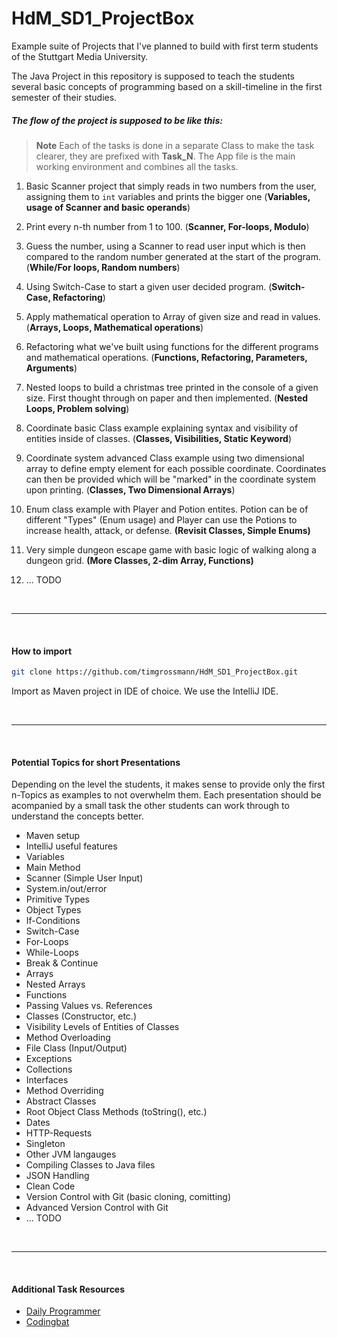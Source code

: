 # HdM_SD1_ProjectBox
Example suite of Projects that I've planned to build with first term students of the Stuttgart Media University.

The Java Project in this repository is supposed to teach the students several basic concepts of programming based on a skill-timeline in the first semester of their studies.

##### The flow of the project is supposed to be like this:

> **Note** Each of the tasks is done in a separate Class to make the task clearer, they are prefixed with **Task_N**.
The App file is the main working environment and combines all the tasks.

1. Basic Scanner project that simply reads in two numbers from the user, assigning them to `int` variables and prints the bigger one (**Variables, usage of Scanner and basic operands**)

1. Print every n-th number from 1 to 100. (**Scanner, For-loops, Modulo**)

1. Guess the number, using a Scanner to read user input which is then compared to the random number generated at the start of the program. (**While/For loops, Random numbers**)

1. Using Switch-Case to start a given user decided program. (**Switch-Case, Refactoring**)

1. Apply mathematical operation to Array of given size and read in values. (**Arrays, Loops, Mathematical operations**)

1. Refactoring what we've built using functions for the different programs and mathematical operations. (**Functions, Refactoring, Parameters, Arguments**)

1. Nested loops to build a christmas tree printed in the console of a given size. First thought through on paper and then implemented. (**Nested Loops, Problem solving**)

1. Coordinate basic Class example explaining syntax and visibility of entities inside of classes. (**Classes, Visibilities, Static Keyword**)

1. Coordinate system advanced Class example using two dimensional array to define empty element for each possible coordinate. Coordinates can then be provided which will be "marked" in the coordinate system upon printing. (**Classes, Two Dimensional Arrays**)

1. Enum class example with Player and Potion entites. Potion can be of different "Types" (Enum usage) and Player can use the Potions to increase health, attack, or defense. **(Revisit Classes, Simple Enums)**

1. Very simple dungeon escape game with basic logic of walking along a dungeon grid. **(More Classes, 2-dim Array, Functions)**

1. ... TODO

<br />

--- 

<br />

#### How to import

```bash
git clone https://github.com/timgrossmann/HdM_SD1_ProjectBox.git
```

Import as Maven project in IDE of choice. We use the IntelliJ IDE.

<br />

---

<br />

#### Potential Topics for short Presentations
Depending on the level the students, it makes sense to provide only the first n-Topics as examples to not overwhelm them.
Each presentation should be acompanied by a small task the other students can work through to understand the concepts better.

- Maven setup
- IntelliJ useful features
- Variables
- Main Method
- Scanner (Simple User Input)
- System.in/out/error
- Primitive Types
- Object Types
- If-Conditions
- Switch-Case
- For-Loops
- While-Loops
- Break & Continue
- Arrays
- Nested Arrays
- Functions
- Passing Values vs. References
- Classes (Constructor, etc.)
- Visibility Levels of Entities of Classes
- Method Overloading
- File Class (Input/Output)
- Exceptions
- Collections
- Interfaces
- Method Overriding
- Abstract Classes
- Root Object Class Methods (toString(), etc.)
- Dates
- HTTP-Requests
- Singleton
- Other JVM langauges
- Compiling Classes to Java files
- JSON Handling
- Clean Code
- Version Control with Git (basic cloning, comitting)
- Advanced Version Control with Git
- ... TODO

<br />

---

<br />

#### Additional Task Resources

- [Daily Programmer](https://www.reddit.com/r/dailyprogrammer/)
- [Codingbat](https://codingbat.com)
